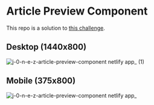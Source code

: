 # Article Preview Component

This repo is a solution to [this challenge](https://www.frontendmentor.io/challenges/article-preview-component-dYBN_pYFT).

## Desktop (1440x800)

![j-0-n-e-z-article-preview-component netlify app_ (1)](https://github.com/j-0-n-e-z/article-preview-component/assets/46866168/80e8fb80-2640-4aa2-bd28-d5f2c89503ec)

## Mobile (375x800)

![j-0-n-e-z-article-preview-component netlify app_](https://github.com/j-0-n-e-z/article-preview-component/assets/46866168/129770fa-b7ae-43fb-a3b5-47cb60448814)
